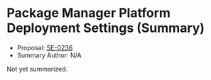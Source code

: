 # Package Manager Platform Deployment Settings (Summary)

* Proposal: [SE-0236](https://github.com/apple/swift-evolution/blob/main/proposals/0236-package-manager-platform-deployment-settings.md)
* Summary Author: N/A

Not yet summarized.
